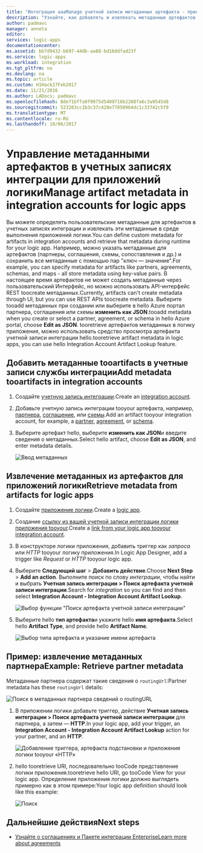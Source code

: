```yaml
---
title: "Интеграция aaaManage учетной записи метаданных артефакта - приложения логики Azure | Документы Microsoft"
description: "Узнайте, как добавлять и извлекать метаданные артефактов учетных записей интеграции для Azure Logic Apps."
author: padmavc
manager: anneta
editor: 
services: logic-apps
documentationcenter: 
ms.assetid: bb7d9432-b697-44db-aa88-bd16ddfad23f
ms.service: logic-apps
ms.workload: integration
ms.tgt_pltfrm: na
ms.devlang: na
ms.topic: article
ms.custom: H1Hack27Feb2017
ms.date: 11/21/2016
ms.author: LADocs; padmavc
ms.openlocfilehash: 8de71bffa9f9975d5409716b2208fa6c3a9545d8
ms.sourcegitcommit: 523283cc1b3c37c428e77850964dc1c33742c5f0
ms.translationtype: MT
ms.contentlocale: ru-RU
ms.lasthandoff: 10/06/2017
---
```

# <a name="manage-artifact-metadata-in-integration-accounts-for-logic-apps"></a><span data-ttu-id="e33c0-103">Управление метаданными артефактов в учетных записях интеграции для приложений логики</span><span class="sxs-lookup"><span data-stu-id="e33c0-103">Manage artifact metadata in integration accounts for logic apps</span></span>

<span data-ttu-id="e33c0-104">Вы можете определять пользовательские метаданные для артефактов в учетных записях интеграции и извлекать эти метаданные в среде выполнения приложений логики.</span><span class="sxs-lookup"><span data-stu-id="e33c0-104">You can define custom metadata for artifacts in integration accounts and retrieve that metadata during runtime for your logic app.</span></span> <span data-ttu-id="e33c0-105">Например, можно указать метаданные для артефактов (партнеры, соглашения, схемы, сопоставления и др.) и сохранить все метаданные с помощью пар "ключ — значение".</span><span class="sxs-lookup"><span data-stu-id="e33c0-105">For example, you can specify metadata for artifacts like partners, agreements, schemas, and maps - all store metadata using key-value pairs.</span></span> <span data-ttu-id="e33c0-106">В настоящее время артефактов не может создать метаданные через пользовательский Интерфейс, но можно использовать API-интерфейс REST toocreate метаданных.</span><span class="sxs-lookup"><span data-stu-id="e33c0-106">Currently, artifacts can't create metadata through UI, but you can use REST APIs toocreate metadata.</span></span> <span data-ttu-id="e33c0-107">Выберите tooadd метаданных при создании или выберите в hello Azure портал партнера, соглашения или схемы **изменить как JSON**.</span><span class="sxs-lookup"><span data-stu-id="e33c0-107">tooadd metadata when you create or select a partner, agreement, or schema in hello Azure portal, choose **Edit as JSON**.</span></span> <span data-ttu-id="e33c0-108">tooretrieve артефактов метаданных в логику приложения, можно использовать средство просмотра артефакта учетной записи интеграции hello.</span><span class="sxs-lookup"><span data-stu-id="e33c0-108">tooretrieve artifact metadata in logic apps, you can use hello Integration Account Artifact Lookup feature.</span></span>

## <a name="add-metadata-tooartifacts-in-integration-accounts"></a><span data-ttu-id="e33c0-109">Добавить метаданные tooartifacts в учетные записи службы интеграции</span><span class="sxs-lookup"><span data-stu-id="e33c0-109">Add metadata tooartifacts in integration accounts</span></span>

1. <span data-ttu-id="e33c0-110">Создайте [учетную запись интеграции](logic-apps-enterprise-integration-create-integration-account.md).</span><span class="sxs-lookup"><span data-stu-id="e33c0-110">Create an [integration account](logic-apps-enterprise-integration-create-integration-account.md).</span></span>

2. <span data-ttu-id="e33c0-111">Добавьте учетную запись интеграции tooyour артефакта, например, [партнера](logic-apps-enterprise-integration-partners.md#how-to-create-a-partner), [соглашение](logic-apps-enterprise-integration-agreements.md#how-to-create-agreements), или [схемы](logic-apps-enterprise-integration-schemas.md).</span><span class="sxs-lookup"><span data-stu-id="e33c0-111">Add an artifact tooyour integration account, for example, a [partner](logic-apps-enterprise-integration-partners.md#how-to-create-a-partner), [agreement](logic-apps-enterprise-integration-agreements.md#how-to-create-agreements), or [schema](logic-apps-enterprise-integration-schemas.md).</span></span>

3.  <span data-ttu-id="e33c0-112">Выберите артефакт hello, выберите **изменить как JSON**и введите сведения о метаданных.</span><span class="sxs-lookup"><span data-stu-id="e33c0-112">Select hello artifact, choose **Edit as JSON**, and enter metadata details.</span></span>

    ![Ввод метаданных](media/logic-apps-enterprise-integration-metadata/image1.png)

## <a name="retrieve-metadata-from-artifacts-for-logic-apps"></a><span data-ttu-id="e33c0-114">Извлечение метаданных из артефактов для приложений логики</span><span class="sxs-lookup"><span data-stu-id="e33c0-114">Retrieve metadata from artifacts for logic apps</span></span>

1. <span data-ttu-id="e33c0-115">Создайте [приложение логики](logic-apps-create-a-logic-app.md).</span><span class="sxs-lookup"><span data-stu-id="e33c0-115">Create a [logic app](logic-apps-create-a-logic-app.md).</span></span>

2. <span data-ttu-id="e33c0-116">Создание [ссылку из вашей учетной записи интеграции логики приложения tooyour](logic-apps-enterprise-integration-create-integration-account.md#link-an-integration-account-to-a-logic-app).</span><span class="sxs-lookup"><span data-stu-id="e33c0-116">Create a [link from your logic app tooyour integration account](logic-apps-enterprise-integration-create-integration-account.md#link-an-integration-account-to-a-logic-app).</span></span> 

3. <span data-ttu-id="e33c0-117">В конструкторе логики приложения, добавить триггер как *запроса* или *HTTP* tooyour логику приложения.</span><span class="sxs-lookup"><span data-stu-id="e33c0-117">In Logic App Designer, add a trigger like *Request* or *HTTP* tooyour logic app.</span></span>

4.  <span data-ttu-id="e33c0-118">Выберите **Следующий шаг** > **Добавить действие**.</span><span class="sxs-lookup"><span data-stu-id="e33c0-118">Choose **Next Step** > **Add an action**.</span></span> <span data-ttu-id="e33c0-119">Выполните поиск по слову *интеграции*, чтобы найти и выбрать **Учетная запись интеграции > Поиск артефакта учетной записи интеграции**.</span><span class="sxs-lookup"><span data-stu-id="e33c0-119">Search for *integration* so you can find and then select **Integration Account - Integration Account Artifact Lookup**.</span></span>

    ![Выбор функции "Поиск артефакта учетной записи интеграции"](media/logic-apps-enterprise-integration-metadata/image2.png)

5. <span data-ttu-id="e33c0-121">Выберите hello **тип артефакта**и укажите hello **имя артефакта**.</span><span class="sxs-lookup"><span data-stu-id="e33c0-121">Select hello **Artifact Type**, and provide hello **Artifact Name**.</span></span>

    ![Выбор типа артефакта и указание имени артефакта](media/logic-apps-enterprise-integration-metadata/image3.png)

## <a name="example-retrieve-partner-metadata"></a><span data-ttu-id="e33c0-123">Пример: извлечение метаданных партнера</span><span class="sxs-lookup"><span data-stu-id="e33c0-123">Example: Retrieve partner metadata</span></span>

<span data-ttu-id="e33c0-124">Метаданные партнера содержат такие сведения о `routingUrl`:</span><span class="sxs-lookup"><span data-stu-id="e33c0-124">Partner metadata has these `routingUrl` details:</span></span>

![Поиск в метаданных партнера сведений о routingURL](media/logic-apps-enterprise-integration-metadata/image6.png)

1. <span data-ttu-id="e33c0-126">В приложении логики добавьте триггер, действие **Учетная запись интеграции > Поиск артефакта учетной записи интеграции** для партнера, а затем — **HTTP**.</span><span class="sxs-lookup"><span data-stu-id="e33c0-126">In your logic app, add your trigger, an **Integration Account - Integration Account Artifact Lookup** action for your partner, and an **HTTP**.</span></span>

    ![Добавление триггера, артефакта подстановки и приложения логики tooyour «HTTP»](media/logic-apps-enterprise-integration-metadata/image4.png)

2. <span data-ttu-id="e33c0-128">hello tooretrieve URI, последовательно tooCode представление логики приложения.</span><span class="sxs-lookup"><span data-stu-id="e33c0-128">tooretrieve hello URI, go tooCode View for your logic app.</span></span> <span data-ttu-id="e33c0-129">Определение приложения логики должно выглядеть примерно как в этом примере:</span><span class="sxs-lookup"><span data-stu-id="e33c0-129">Your logic app definition should look like this example:</span></span>

    ![Поиск](media/logic-apps-enterprise-integration-metadata/image5.png)


## <a name="next-steps"></a><span data-ttu-id="e33c0-131">Дальнейшие действия</span><span class="sxs-lookup"><span data-stu-id="e33c0-131">Next steps</span></span>
* [<span data-ttu-id="e33c0-132">Узнайте о соглашениях и Пакете интеграции Enterprise</span><span class="sxs-lookup"><span data-stu-id="e33c0-132">Learn more about agreements</span></span>](logic-apps-enterprise-integration-agreements.md "Узнайте о соглашениях и Пакете интеграции Enterprise")  
